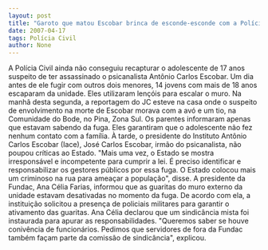 ```yaml
---
layout: post
title: "Garoto que matou Escobar brinca de esconde-esconde com a Polícia Civil"
date: 2007-04-17
tags: Polícia Civil
author: None
---
```

A Polícia Civil ainda não conseguiu recapturar o adolescente de 17 anos suspeito de ter assassinado o psicanalista Antônio Carlos Escobar. Um dia antes de ele fugir com outros dois menores, 14 jovens com mais de 18 anos escaparam da unidade. Eles utilizaram lençóis para escalar o muro. 
Na manhã desta segunda, a reportagem do JC esteve na casa onde o suspeito de envolvimento na morte de Escobar morava com a avó e um tio, na Comunidade do Bode, no Pina, Zona Sul. Os parentes informaram apenas que estavam sabendo da fuga. Eles garantiram que o adolescente não fez nenhum contato com a família. 
À tarde, o presidente do Instituto Antônio Carlos Escobar (Iace), José Carlos Escobar, irmão do psicanalista, não poupou críticas ao Estado. \"Mais uma vez, o Estado se mostra irresponsável e incompetente para cumprir a lei. É preciso identificar e responsabilizar os gestores públicos por essa fuga. O Estado colocou mais um criminoso na rua para ameaçar a população\", disse. 
A presidente da Fundac, Ana Célia Farias, informou que as guaritas do muro externo da unidade estavam desativadas no momento da fuga. De acordo com ela, a instituição solicitou a presença de policiais militares para garantir o ativamento das guaritas. 
Ana Célia declarou que um sindicância mista foi instaurada para apurar as responsabilidades. \"Queremos saber se houve conivência de funcionários. Pedimos que servidores de fora da Fundac também façam parte da comissão de sindicância\", explicou. 